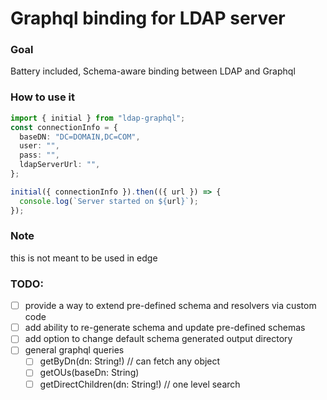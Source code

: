 # Graphql binding for LDAP server

### Goal

Battery included, Schema-aware binding between LDAP and Graphql

### How to use it

```ts
import { initial } from "ldap-graphql";
const connectionInfo = {
  baseDN: "DC=DOMAIN,DC=COM",
  user: "",
  pass: "",
  ldapServerUrl: "",
};

initial({ connectionInfo }).then(({ url }) => {
  console.log(`Server started on ${url}`);
});
```

### Note

this is not meant to be used in edge

### TODO:

- [ ] provide a way to extend pre-defined schema and resolvers via custom code
- [ ] add ability to re-generate schema and update pre-defined schemas
- [ ] add option to change default schema generated output directory
- [ ] general graphql queries
  - [ ] getByDn(dn: String!) // can fetch any object
  - [ ] getOUs(baseDn: String)
  - [ ] getDirectChildren(dn: String!) // one level search
